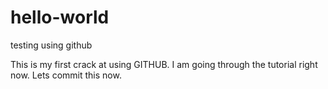 # hello-world
testing using github

This is my first crack at using GITHUB.
I am going through the tutorial right now.
Lets commit this now.
